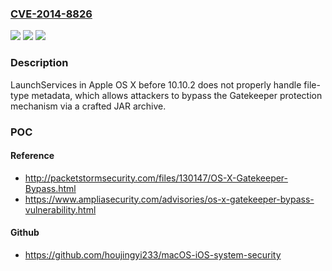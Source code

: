 ### [CVE-2014-8826](https://cve.mitre.org/cgi-bin/cvename.cgi?name=CVE-2014-8826)
![](https://img.shields.io/static/v1?label=Product&message=n%2Fa&color=blue)
![](https://img.shields.io/static/v1?label=Version&message=n%2Fa&color=blue)
![](https://img.shields.io/static/v1?label=Vulnerability&message=n%2Fa&color=brighgreen)

### Description

LaunchServices in Apple OS X before 10.10.2 does not properly handle file-type metadata, which allows attackers to bypass the Gatekeeper protection mechanism via a crafted JAR archive.

### POC

#### Reference
- http://packetstormsecurity.com/files/130147/OS-X-Gatekeeper-Bypass.html
- https://www.ampliasecurity.com/advisories/os-x-gatekeeper-bypass-vulnerability.html

#### Github
- https://github.com/houjingyi233/macOS-iOS-system-security

